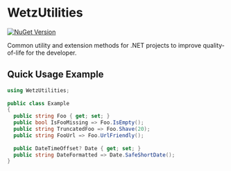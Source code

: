 # WetzUtilities
[![NuGet Version](https://img.shields.io/nuget/v/WetzUtilities.svg)](https://www.nuget.org/packages/WetzUtilities/)

Common utility and extension methods for .NET projects to improve quality-of-life for the developer.

## Quick Usage Example
```c#
using WetzUtilities;
  
public class Example
{
  public string Foo { get; set; }
  public bool IsFooMissing => Foo.IsEmpty();
  public string TruncatedFoo => Foo.Shave(20);
  public string FooUrl => Foo.UrlFriendly();
  
  public DateTimeOffset? Date { get; set; }
  public string DateFormatted => Date.SafeShortDate();
}
```
